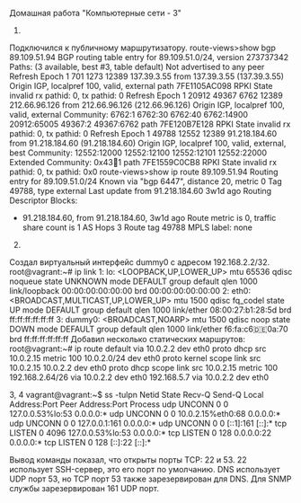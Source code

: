 Домашная работа "Компьютерные сети - 3"

1.
Подключился к публичному маршрутизатору.
route-views>show bgp 89.109.51.94
BGP routing table entry for 89.109.51.0/24, version 273737342
Paths: (3 available, best #3, table default)
  Not advertised to any peer
  Refresh Epoch 1
  701 1273 12389
    137.39.3.55 from 137.39.3.55 (137.39.3.55)
      Origin IGP, localpref 100, valid, external
      path 7FE1105AC098 RPKI State invalid
      rx pathid: 0, tx pathid: 0
  Refresh Epoch 1
  20912 49367 6762 12389
    212.66.96.126 from 212.66.96.126 (212.66.96.126)
      Origin IGP, localpref 100, valid, external
      Community: 6762:1 6762:30 6762:40 6762:14900 20912:65005 49367:2 49367:6762
      path 7FE120B7E128 RPKI State invalid
      rx pathid: 0, tx pathid: 0
  Refresh Epoch 1
  49788 12552 12389
    91.218.184.60 from 91.218.184.60 (91.218.184.60)
      Origin IGP, localpref 100, valid, external, best
      Community: 12552:12000 12552:12100 12552:12101 12552:22000
      Extended Community: 0x43:100:1
      path 7FE1559C0CB8 RPKI State invalid
      rx pathid: 0, tx pathid: 0x0
route-views>show ip route 89.109.51.94
Routing entry for 89.109.51.0/24
  Known via "bgp 6447", distance 20, metric 0
  Tag 49788, type external
  Last update from 91.218.184.60 3w1d ago
  Routing Descriptor Blocks:
  * 91.218.184.60, from 91.218.184.60, 3w1d ago
      Route metric is 0, traffic share count is 1
      AS Hops 3
      Route tag 49788
      MPLS label: none

2.
Создал виртуальный интерфейс dummy0 с адресом 192.168.2.2/32.
root@vagrant:~# ip link
1: lo: <LOOPBACK,UP,LOWER_UP> mtu 65536 qdisc noqueue state UNKNOWN mode DEFAULT group default qlen 1000
    link/loopback 00:00:00:00:00:00 brd 00:00:00:00:00:00
2: eth0: <BROADCAST,MULTICAST,UP,LOWER_UP> mtu 1500 qdisc fq_codel state UP mode DEFAULT group default qlen 1000
    link/ether 08:00:27:b1:28:5d brd ff:ff:ff:ff:ff:ff
3: dummy0: <BROADCAST,NOARP> mtu 1500 qdisc noop state DOWN mode DEFAULT group default qlen 1000
    link/ether f6:fa:c6:de:0a:70 brd ff:ff:ff:ff:ff:ff
Добавил несколько статических маршрутов:
root@vagrant:~# ip route
default via 10.0.2.2 dev eth0 proto dhcp src 10.0.2.15 metric 100
10.0.2.0/24 dev eth0 proto kernel scope link src 10.0.2.15
10.0.2.2 dev eth0 proto dhcp scope link src 10.0.2.15 metric 100
192.168.2.64/26 via 10.0.2.2 dev eth0
192.168.5.7 via 10.0.2.2 dev eth0

3, 4
vagrant@vagrant:~$ ss -tulpn
Netid     State      Recv-Q      Send-Q            Local Address:Port           Peer Address:Port     Process
udp       UNCONN     0           0                 127.0.0.53%lo:53                  0.0.0.0:*
udp       UNCONN     0           0                10.0.2.15%eth0:68                  0.0.0.0:*
udp       UNCONN     0           0                     127.0.0.1:161                 0.0.0.0:*
udp       UNCONN     0           0                         [::1]:161                    [::]:*
tcp       LISTEN     0           4096              127.0.0.53%lo:53                  0.0.0.0:*
tcp       LISTEN     0           128                     0.0.0.0:22                  0.0.0.0:*
tcp       LISTEN     0           128                        [::]:22                     [::]:*

Вывод команды показал, что открыты порты TCP: 22 и 53. 22 использует SSH-сервер, это его порт по умолчанию. 
DNS использует UDP порт 53, но TCP порт 53 также зарезервирован для DNS. 
Для SNMP службы зарезервирован 161 UDP порт.


